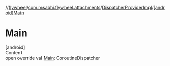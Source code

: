 //[flywheel](../../../index.md)/[com.msabhi.flywheel.attachments](../index.md)/[DispatcherProviderImpl](index.md)/[[android]Main]([android]-main.md)



# Main  
[android]  
Content  
open override val [Main]([android]-main.md): CoroutineDispatcher  




